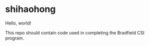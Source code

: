 # shihaohong

Hello, world!

This repo should contain code used in completing the Bradfield CSI program.
